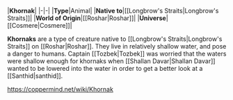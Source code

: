 |**Khornak**|
|-|-|
|**Type**|Animal|
|**Native to**|[[Longbrow's Straits\|Longbrow's Straits]]|
|**World of Origin**|[[Roshar\|Roshar]]|
|**Universe**|[[Cosmere\|Cosmere]]|

**Khornaks** are a type of creature native to [[Longbrow's Straits\|Longbrow's Straits]] on [[Roshar\|Roshar]]. They live in relatively shallow water, and pose a danger to humans.
Captain [[Tozbek\|Tozbek]] was worried that the waters were shallow enough for khornaks when [[Shallan Davar\|Shallan Davar]] wanted to be lowered into the water in order to get a better look at a [[Santhid\|santhid]].



https://coppermind.net/wiki/Khornak